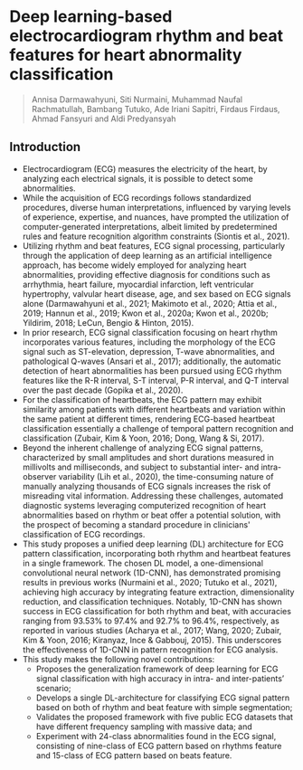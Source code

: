 # Deep learning-based electrocardiogram rhythm and beat features for heart abnormality classification

> Annisa Darmawahyuni, Siti Nurmaini, Muhammad Naufal Rachmatullah, Bambang Tutuko, Ade Iriani Sapitri, Firdaus Firdaus, 
Ahmad Fansyuri and Aldi Predyansyah

## Introduction

- Electrocardiogram (ECG) measures the electricity of the heart, by analyzing each electrical signals, it is possible to 
detect some abnormalities.
- While the acquisition of ECG recordings follows standardized procedures, diverse human interpretations, influenced by 
varying levels of experience, expertise, and nuances, have prompted the utilization of computer-generated interpretations, 
albeit limited by predetermined rules and feature recognition algorithm constraints (Siontis et al., 2021).
- Utilizing rhythm and beat features, ECG signal processing, particularly through the application of deep learning as an 
artificial intelligence approach, has become widely employed for analyzing heart abnormalities, providing effective 
diagnosis for conditions such as arrhythmia, heart failure, myocardial infarction, left ventricular hypertrophy, valvular 
heart disease, age, and sex based on ECG signals alone (Darmawahyuni et al., 2021; Makimoto et al., 2020; Attia et al., 
2019; Hannun et al., 2019; Kwon et al., 2020a; Kwon et al., 2020b; Yildirim, 2018; LeCun, Bengio & Hinton, 2015).
- In prior research, ECG signal classification focusing on heart rhythm incorporates various features, including the 
morphology of the ECG signal such as ST-elevation, depression, T-wave abnormalities, and pathological Q-waves (Ansari et 
al., 2017); additionally, the automatic detection of heart abnormalities has been pursued using ECG rhythm features like 
the R-R interval, S-T interval, P-R interval, and Q-T interval over the past decade (Gopika et al., 2020).
- For the classification of heartbeats, the ECG pattern may exhibit similarity among patients with different heartbeats 
and variation within the same patient at different times, rendering ECG-based heartbeat classification essentially a 
challenge of temporal pattern recognition and classification (Zubair, Kim & Yoon, 2016; Dong, Wang & Si, 2017).
- Beyond the inherent challenge of analyzing ECG signal patterns, characterized by small amplitudes and short durations 
measured in millivolts and milliseconds, and subject to substantial inter- and intra-observer variability (Lih et al., 
2020), the time-consuming nature of manually analyzing thousands of ECG signals increases the risk of misreading vital 
information. Addressing these challenges, automated diagnostic systems leveraging computerized recognition of heart 
abnormalities based on rhythm or beat offer a potential solution, with the prospect of becoming a standard procedure in 
clinicians' classification of ECG recordings.
- This study proposes a unified deep learning (DL) architecture for ECG pattern classification, incorporating both rhythm 
and heartbeat features in a single framework. The chosen DL model, a one-dimensional convolutional neural network (1D-CNN), 
has demonstrated promising results in previous works (Nurmaini et al., 2020; Tutuko et al., 2021), achieving high accuracy 
by integrating feature extraction, dimensionality reduction, and classification techniques. Notably, 1D-CNN has shown 
success in ECG classification for both rhythm and beat, with accuracies ranging from 93.53% to 97.4% and 92.7% to 96.4%, 
respectively, as reported in various studies (Acharya et al., 2017; Wang, 2020; Zubair, Kim & Yoon, 2016; Kiranyaz, Ince 
& Gabbouj, 2015). This underscores the effectiveness of 1D-CNN in pattern recognition for ECG analysis.
- This study makes the following novel contributions:
	- Proposes the generalization framework of deep learning for ECG signal classification with high accuracy in intra- 
	and inter-patients’ scenario;
	- Develops a single DL-architecture for classifying ECG signal pattern based on both of rhythm and beat feature with 
	simple segmentation;
	- Validates the proposed framework with five public ECG datasets that have different frequency sampling with massive 
	data; and
	- Experiment with 24-class abnormalities found in the ECG signal, consisting of nine-class of ECG pattern based on 
	rhythms feature and 15-class of ECG pattern based on beats feature.
